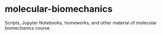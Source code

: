 # molecular-biomechanics
Scripts, Jupyter Notebooks, homeworks, and other material of molecular biomechanics course. 
